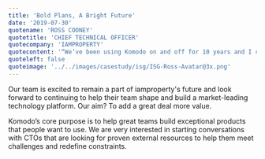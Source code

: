 ```yaml
---
title: 'Bold Plans, A Bright Future'
date: '2019-07-30'
quotename: 'ROSS COONEY'
quotetitle: 'CHIEF TECHNICAL OFFICER'
quotecompany: 'IAMPROPERTY'
quotecontent: '“We’ve been using Komodo on and off for 10 years and I can’t think of a better client reference than that” '
quoteleft: false
quoteimage: '../../images/casestudy/isg/ISG-Ross-Avatar@3x.png'
---
```


Our team is excited to remain a part of iamproperty's future and look forward to continuing to help their team shape and build a market-leading technology platform. Our aim? To add a great deal more value. 

Komodo’s core purpose is to help great teams build exceptional products that people want to use. We are very interested in starting conversations with CTOs that are looking for proven external resources to help them meet challenges and redefine constraints.